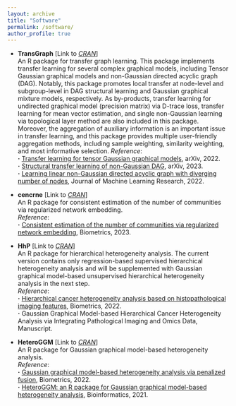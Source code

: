 ```yaml
---
layout: archive
title: "Software"
permalink: /software/
author_profile: true
---
```


- **TransGraph** [Link to [*CRAN*](https://CRAN.R-project.org/package=TransGraph)]   
An R package for transfer graph learning. This package implements transfer learning for several complex graphical models, including Tensor Gaussian graphical models and non-Gaussian directed acyclic graph (DAG). Notably, this package promotes local transfer at node-level and subgroup-level in DAG structural learning and Gaussian graphical mixture models, respectively. As by-products, transfer learning for undirected graphical model (precision matrix) via D-trace loss, transfer learning for mean vector estimation, and single non-Gaussian learning via topological layer method are also included in this package. Moreover, the aggregation of auxiliary information is an important issue in transfer learning, and this package provides multiple user-friendly aggregation methods, including sample weighting, similarity weighting, and most informative selection. 
*Reference*:  
**·** [Transfer learning for tensor Gaussian graphical models](https://arxiv.org/abs/2211.09391), arXiv, 2022.    
**·** [Structural transfer learning of non-Gaussian DAG](https://arxiv.org/abs/2310.10239), arXiv, 2023.    
**·** [Learning linear non-Gaussian directed acyclic graph with diverging number of nodes](https://jmlr.org/papers/v23/21-1173.html), Journal of Machine Learning Research, 2022.
  
- **cencrne** [Link to [*CRAN*](https://CRAN.R-project.org/package=cencrne)]   
An R package for consistent estimation of the number of communities via regularized network embedding.  
*Reference*:  
**·** [Consistent estimation of the number of communities via regularized network embedding](https://doi.org/10.1111/biom.13815), Biometrics, 2023.

- **HhP** [Link to [*CRAN*](https://cran.r-project.org/web/packages/HhP/)]   
An R package for hierarchical heterogeneity analysis. The current version contains only regression-based supervised hierarchical heterogeneity analysis and will be supplemented with Gaussian graphical model-based unsupervised hierarchical heterogeneity analysis in the next step.  
*Reference*:  
**·** [Hierarchical cancer heterogeneity analysis based on histopathological imaging features](https://doi.org/10.1111/biom.13544), Biometrics, 2022.    
**·** Gaussian Graphical Model-based Hierarchical Cancer Heterogeneity Analysis via Integrating Pathological Imaging and Omics Data, Manuscript.

- **HeteroGGM** [Link to [*CRAN*](https://CRAN.R-project.org/package=HeteroGGM)]   
An R package for Gaussian graphical model-based heterogeneity analysis.  
*Reference*:  
**·** [Gaussian graphical model-based heterogeneity analysis via penalized fusion](https://doi.org/10.1111/biom.13426), Biometrics, 2022.  
**·** [HeteroGGM: an R package for Gaussian graphical model-based heterogeneity analysis](https://doi.org/10.1093/bioinformatics/btab134), Bioinformatics, 2021.     
 
